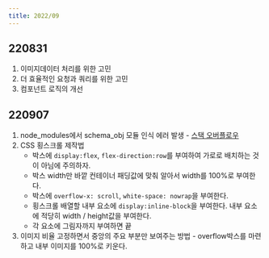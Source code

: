 ```yaml
---
title: 2022/09
---
```


## 220831

1. 이미지데이터 처리를 위한 고민
2. 더 효율적인 요청과 쿼리를 위한 고민
3. 컴포넌트 로직의 개선

## 220907

1.  node_modules에서 schema_obj 모듈 인식 에러 발생 - [스택 오버플로우](https://stackoverflow.com/questions/9023672/how-do-i-resolve-cannot-find-module-error-using-node-js)
2.  CSS 횡스크롤 제작법
    -   박스에 `display:flex`, `flex-direction:row`를 부여하여 가로로 배치하는 것이 아님에 주의하자.
    -   박스 width만 바깥 컨테이너 패딩값에 맞춰 알아서 width를 100%로 부여한다.
    -   박스에 `overflow-x: scroll`, `white-space: nowrap`을 부여한다.
    -   횡스크롤 배열할 내부 요소에 `display:inline-block`을 부여한다. 내부 요소에 적당히 width / height값을 부여한다.
    -   각 요소에 그림자까지 부여하면 끝
3.  이미지 비율 고정하면서 중앙의 주요 부분만 보여주는 방법 - overflow박스를 마련하고 내부 이미지를 100%로 키운다.
